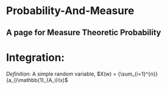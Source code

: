 # Probability-And-Measure
A page for Measure Theoretic Probability
---

# Integration:
*Definition*: A simple random variable, $X(w) = {\sum_{i=1}^{n}}{a_i}\mathbb{1}_{A_i}(x)$
